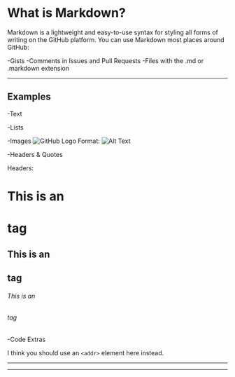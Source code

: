 # What is Markdown?

Markdown is a lightweight and easy-to-use syntax for styling all forms of writing on the GitHub platform.
You can use Markdown most places around GitHub:

-Gists
-Comments in Issues and Pull Requests
-Files with the .md or .markdown extension

**********************************************************************************************************************************************************


## Examples
-Text 

-Lists 

-Images 
![GitHub Logo](/images/logo.png)
Format: ![Alt Text](url)
 

-Headers & Quotes 

Headers:
 #  This is an <h1> tag
 ## This is an <h2> tag
 ###### This is an <h6> tag

-Code Extras

I think you should use an
`<addr>` element here instead.

*************************************************************************************************************************************************************************



*****************************************************************************************************************************************************************









